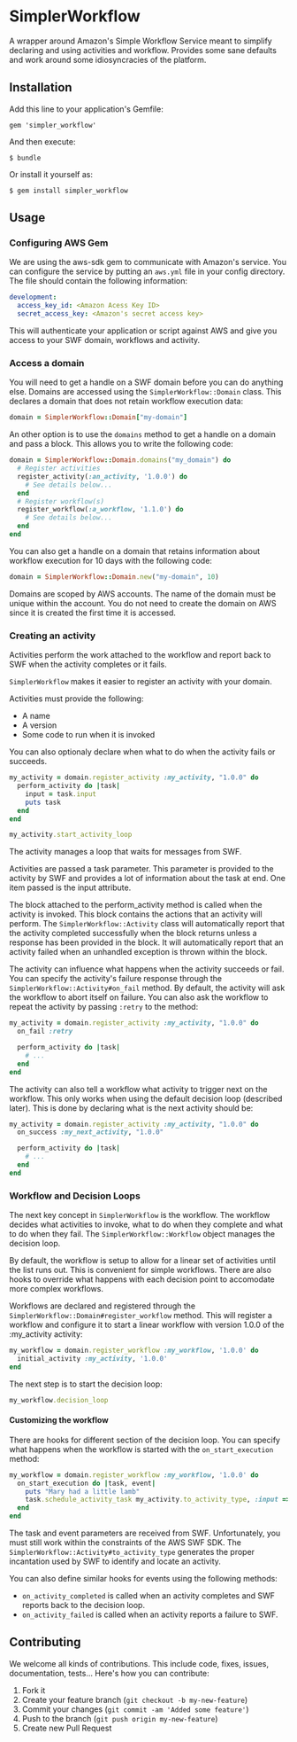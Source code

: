 # SimplerWorkflow

A wrapper around Amazon's Simple Workflow Service meant to simplify declaring and using activities and workflow. Provides some sane defaults
and work around some idiosyncracies of the platform.

## Installation

Add this line to your application's Gemfile:

    gem 'simpler_workflow'

And then execute:

    $ bundle

Or install it yourself as:

    $ gem install simpler_workflow

## Usage

### Configuring AWS Gem

We are using the aws-sdk gem to communicate with Amazon's service. You can configure the service by putting an ```aws.yml``` file
in your config directory. The file should contain the following information:

```yaml
development:
  access_key_id: <Amazon Acess Key ID>
  secret_access_key: <Amazon's secret access key>
```

This will authenticate your application or script against AWS and give you access to your SWF domain, workflows and activity.

### Access a domain

You will need to get a handle on a SWF domain before you can do anything else. Domains are accessed using the ```SimplerWorkflow::Domain```
class. This declares a domain that does not retain workflow execution data:

```ruby
domain = SimplerWorkflow::Domain["my-domain"]
```
An other option is to use the ```domains``` method to get a handle on a domain and pass a block. This allows you to write the following code:

```ruby
domain = SimplerWorkflow::Domain.domains("my_domain") do
  # Register activities
  register_activity(:an_activity, '1.0.0') do
    # See details below...
  end
  # Register workflow(s)
  register_workflow(:a_workflow, '1.1.0') do
    # See details below...
  end
end
```

You can also get a handle on a domain that retains information about workflow execution for 10 days with the following code:

```ruby
domain = SimplerWorkflow::Domain.new("my-domain", 10)
```

Domains are scoped by AWS accounts. The name of the domain must be unique within the account. You do not need to create the domain on AWS
since it is created the first time it is accessed.

### Creating an activity

Activities perform the work attached to the workflow and report back to SWF when the activity completes or it fails.

```SimplerWorkflow``` makes it easier to register an activity with your domain.

Activities must provide the following:
* A name
* A version
* Some code to run when it is invoked

You can also optionaly declare when what to do when the activity fails or succeeds.

```ruby
my_activity = domain.register_activity :my_activity, "1.0.0" do
  perform_activity do |task|
    input = task.input
    puts task
  end
end

my_activity.start_activity_loop
```

The activity manages a loop that waits for messages from SWF.

Activities are passed a task parameter. This parameter is provided to the activity by SWF and provides a lot of information about the task
at end. One item passed is the input attribute.

The block attached to the perform_activity method is called when the activity is invoked. This block contains the actions that an activity
will perform. The ```SimplerWorkflow::Activity``` class will automatically report that the activity completed successfully when the
block returns unless a response has been provided in the block. It will automatically report that an activity failed when an unhandled
exception is thrown within the block.

The activity can influence what happens when the activity succeeds or fail. You can specify the activity's failure response through the
```SimplerWorkflow::Activity#on_fail``` method. By default, the activity will ask the workflow to abort itself on failure. You can also
ask the workflow to repeat the activity by passing ```:retry``` to the method:

```ruby
my_activity = domain.register_activity :my_activity, "1.0.0" do
  on_fail :retry

  perform_activity do |task|
    # ...
  end
end
```

The activity can also tell a workflow what activity to trigger next on the workflow. This only works when using the default decision
loop (described later). This is done by declaring what is the next activity should be:

```ruby
my_activity = domain.register_activity :my_activity, "1.0.0" do
  on_success :my_next_activity, "1.0.0"

  perform_activity do |task|
    # ...
  end
end
```

### Workflow and Decision Loops

The next key concept in ```SimplerWorkflow``` is the workflow. The workflow decides what activities to invoke, what to do when
they complete and what to do when they fail. The ```SimplerWorkflow::Workflow``` object manages the decision loop.

By default, the workflow is setup to allow for a linear set of activities until the list runs out. This is convenient for simple
workflows. There are also hooks to override what happens with each decision point to accomodate more complex workflows.

Workflows are declared and registered through the ```SimplerWorkflow::Domain#register_workflow``` method. This will register a
workflow and configure it to start a linear workflow with version 1.0.0 of the :my_activity activity:

```ruby
my_workflow = domain.register_workflow :my_workflow, '1.0.0' do
  initial_activity :my_activity, '1.0.0'
end
```

The next step is to start the decision loop:

```ruby
my_workflow.decision_loop
```

#### Customizing the workflow

There are hooks for different section of the decision loop. You can specify what happens when the workflow is started with the ```on_start_execution```
method:

```ruby
my_workflow = domain.register_workflow :my_workflow, '1.0.0' do
  on_start_execution do |task, event|
    puts "Mary had a little lamb"
    task.schedule_activity_task my_activity.to_activity_type, :input => { :my_param => 'value'}
  end
end
```

The task and event parameters are received from SWF. Unfortunately, you must still work within the constraints of the AWS SWF SDK. The ```SimplerWorkflow::Activity#to_activity_type``` generates the proper incantation used by SWF to identify and locate an activity.

You can also define similar hooks for events using the following methods:

* ```on_activity_completed``` is called when an activity completes and SWF reports back to the decision loop.
* ```on_activity_failed``` is called when an activity reports a failure to SWF.

## Contributing

We welcome all kinds of contributions. This include code, fixes, issues, documentation, tests... Here's how you can contribute:

1. Fork it
2. Create your feature branch (`git checkout -b my-new-feature`)
3. Commit your changes (`git commit -am 'Added some feature'`)
4. Push to the branch (`git push origin my-new-feature`)
5. Create new Pull Request
